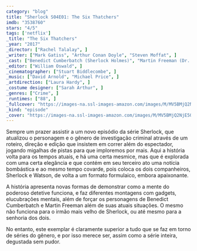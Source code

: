 ```yaml
---
category: "blog"
title: "Sherlock S04E01: The Six Thatchers"
imdb: "3538760"
stars: "4/5"
tags: ['netflix']
_title: "The Six Thatchers"
_year: "2017"
_director: ["Rachel Talalay", ]
_writer: ["Mark Gatiss", "Arthur Conan Doyle", "Steven Moffat", ]
_cast: ["Benedict Cumberbatch (Sherlock Holmes)", "Martin Freeman (Dr. John Watson)", "Una Stubbs (Mrs. Hudson)", "Rupert Graves (DI Lestrade)", "Mark Gatiss (Mycroft Holmes)", "Louise Brealey (Molly Hooper)", "Amanda Abbington (Mary Watson)", "Lindsay Duncan (Lady Smallwood)", "Simon Kunz (Sir Edwin)", ]
_editor: ["William Oswald", ]
_cinematographer: ["Stuart Biddlecombe", ]
_music: ["David Arnold", "Michael Price", ]
_artdirection: ["Laura Hardy", ]
_costume designer: ["Sarah Arthur", ]
_genres: ["Crime", ]
_runtimes: ["88", ]
_fullcover: "https://images-na.ssl-images-amazon.com/images/M/MV5BMjQ2NjE5ODM4MV5BMl5BanBnXkFtZTgwMjIwNTI5MDI@.jpg"
_kind: "episode"
_cover: "https://images-na.ssl-images-amazon.com/images/M/MV5BMjQ2NjE5ODM4MV5BMl5BanBnXkFtZTgwMjIwNTI5MDI@._V1._SX100_SY47_.jpg"
---
```

Sempre um prazer assistir a um novo episódio da série Sherlock, que atualizou o personagem e o gênero de investigação criminal através de um roteiro, direção e edição que insistem em correr além do espectador, jogando migalhas de pistas para que imploremos por mais. Aqui a história volta para os tempos atuais, e há uma certa mesmice, mas que é explorada com uma certa elegância e que contém em seu terceiro ato uma notícia bombástica e ao mesmo tempo covarde, pois coloca os dois companheiros, Sherlock e Watson, de volta a um formato formulaico, embora apaixonante.

A história apresenta novas formas de demonstrar como a mente do poderoso detetive funciona, e faz diferentes montagens com gadgets, elucubrações mentais, além de forçar os personagens de Benedict Cumberbatch e Martin Freeman além de suas atuais situações. O mesmo não funciona para o irmão mais velho de Sherlock, ou até mesmo para a senhoria dos dois.

No entanto, este exemplar é claramente superior a tudo que se faz em torno de séries do gênero, e por isso merece ser, assim como a série inteira, degustada sem pudor.
